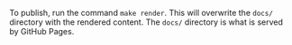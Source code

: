 To publish, run the command `make render`. This will overwrite the `docs/` directory with the rendered content. The `docs/` directory is what is served by GitHub Pages. 